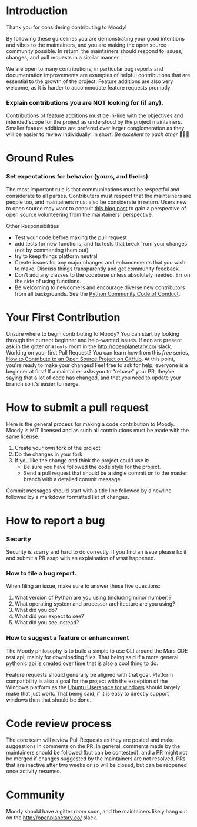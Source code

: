 # Introduction

Thank you for considering contributing to Moody!

By following these guidelines you are demonstrating your good intentions and vibes to the maintainers, and you are making the open source community possible.
In return, the maintainers should respond to issues, changes, and pull requests in a similar manner.

We are open to many contributions, in particular bug reports and documentation improvements are examples of helpful contributions that are essential to the growth of the project.
Feature additions are also very welcome, as it is harder to accommodate feature requests promptly.

### Explain contributions you are NOT looking for (if any).

Contributions of feature additions must be in-line with the objectives and intended scope for the project as understood by the project maintainers.
Smaller feature additions are prefered over larger conglomeration as they will be easier to review individually.
In short: *Be excellent to each other* :guitar::guitar::guitar:

# Ground Rules
### Set expectations for behavior (yours, and theirs).

The most important rule is that communications must be respectful and considerate to all parties. Contributers must respect that
the maintainers are people too, and maintainers must also be considerate in return. Users new to open source may want to consult [this blog post](https://snarky.ca/why-i-took-october-off-from-oss-volunteering/)
to gain a perspective of open source volunteering from the maintainers' perspective.

Other Responsibilities
* Test your code before making the pull request
* add tests for new functions, and fix tests that break from your changes (not by commenting them out)
* try to keep things platform neutral
* Create issues for any major changes and enhancements that you wish to make. Discuss things transparently and get community feedback.
* Don't add any classes to the codebase unless absolutely needed. Err on the side of using functions.
* Be welcoming to newcomers and encourage diverse new contributors from all backgrounds. See the [Python Community Code of Conduct](https://www.python.org/psf/codeofconduct/).

# Your First Contribution

Unsure where to begin contributing to Moody? You can start by looking through the current beginner and help-wanted issues. If non are present ask in the gitter or `#tools` room in the http://openplanetary.co/ slack.
Working on your first Pull Request? You can learn how from this *free* series, [How to Contribute to an Open Source Project on GitHub](https://egghead.io/series/how-to-contribute-to-an-open-source-project-on-github).
At this point, you're ready to make your changes! Feel free to ask for help; everyone is a beginner at first!
If a maintainer asks you to "rebase" your PR, they're saying that a lot of code has changed, and that you need to update your branch so it's easier to merge.

# How to submit a pull request
Here is the general process for making a code contribution to Moody. Moody is MIT licensed and as such all contributions must be made with the same license.

1. Create your own fork of the project
2. Do the changes in your fork
3. If you like the change and think the project could use it:
    * Be sure you have followed the code style for the project.
    * Send a pull request that should be a single commit on to the master branch with a detailed commit message.

Commit messages should start with a title line followed by a newline followed by a markdown formatted list of changes.

# How to report a bug
### Security
Security is scarry and hard to do correctly. If you find an issue please fix it and submit a PR asap with an explaination of what happened.
### How to file a bug report.
When filing an issue, make sure to answer these five questions:

1. What version of Python are you using (including minor number)?
2. What operating system and processor architecture are you using?
3. What did you do?
4. What did you expect to see?
5. What did you see instead?
### How to suggest a feature or enhancement
The Moody philosophy is to build a simple to use CLI around the Mars ODE rest api, mainly for downloading files.
That being said if a more general pythonic api is created over time that is also a cool thing to do.

Feature requests should generally be aligned with that goal. Platform compatibility is also a goal for the project with
the exception of the Windows platform as the [Ubuntu Userspace for windows](https://insights.ubuntu.com/2016/03/30/ubuntu-on-windows-the-ubuntu-userspace-for-windows-developers/) should largely make that just work.
That being said, if it is easy to directly support windows then that should be done.

# Code review process
The core team will review Pull Requests as they are posted and make suggestions in comments on the PR. In general, comments made
by the maintainers should be followed (but can be contested), and a PR might not be merged if changes suggested by the maintainers are not resolved.
PRs that are inactive after two weeks or so will be closed, but can be reopened once activity resumes.

# Community
Moody should have a gitter room soon, and the maintainers likely hang out on the http://openplanetary.co/ slack.

